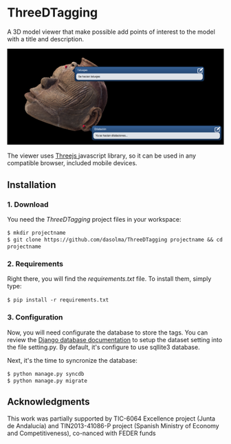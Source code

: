 # ThreeDTagging
A 3D model viewer that make possible add points of interest to the model with a title and description.

![screenshot](static/images/sample_model.png)

The viewer uses [Threejs ](http://threejs.org/) javascript library, so it can be used in any compatible browser, included mobile devices.

## Installation

### 1. Download
You need the *ThreeDTagging* project files in your workspace:

    $ mkdir projectname
    $ git clone https://github.com/dasolma/ThreeDTagging projectname && cd projectname

### 2. Requirements
Right there, you will find the *requirements.txt* file. To install them, simply type:

`$ pip install -r requirements.txt`

### 3. Configuration

Now, you will need configurate the database to store the tags. You can review the [Django database documentation](https://docs.djangoproject.com/en/1.6/ref/databases/) to setup the dataset setting into the file setting.py. By default, it's configure to use sqllite3 database.

Next, it's the time to syncronize the database:

    $ python manage.py syncdb
    $ python manage.py migrate

## Acknowledgments

This work was partially supported by TIC-6064 Excellence project (Junta de Andalucía) and TIN2013-41086-P project (Spanish Ministry of Economy and Competitiveness), co-nanced with FEDER funds

